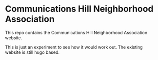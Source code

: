 Communications Hill Neighborhood Association
============================================

This repo contains the Communications Hill Neighborhood Association website.

This is just an experiment to see how it would work out. The existing website
is still hugo based.
